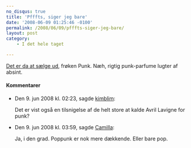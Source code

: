 ```yaml
---
no_disqus: true
title: 'Pfffts, siger jeg bare'
date: '2008-06-09 01:25:46 -0100'
permalink: /2008/06/09/pfffts-siger-jeg-bare/
layout: post
category:
    - I det hele taget

---
```

[Det er da at sælge ud](http://politiken.dk/kultur/article520917.ece), frøken Punk. Næh, rigtig punk-parfume lugter af absint.
<div class="vintage-comments">
<h4>Kommentarer </h4>
<ul class="vintage-comments-list"><li>
<p class="comment-meta">Den <time datetime="2008-06-09T14:23:49+02:00">9. jun 2008 kl.  02:23</time>, sagde <a href="http://kimblim.dk">kimblim</a>:</p>
<p>Det er vist også en tilsnigelse af de helt store at kalde Avril Lavigne for punk?</p>
</li>
<li>
<p class="comment-meta">Den <time datetime="2008-06-09T15:59:12+02:00">9. jun 2008 kl.  03:59</time>, sagde <a href="https://xoc.dk">Camilla</a>:</p>
<p>Ja, i den grad. Poppunk er nok mere dækkende. Eller bare pop.</p>
</li>
</ul>
</div>
